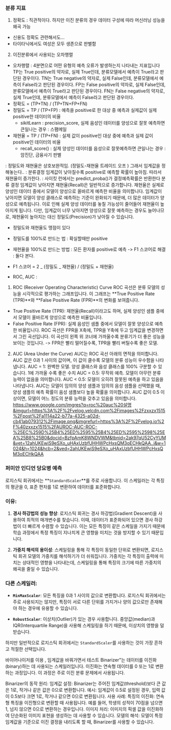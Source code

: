 ### 분류 지표

1.  정확도 : 직관적이다. 하지만 이진 분류의 경우 데이터 구성에 따라 머신러닝 성능을 왜곡 가능

- 신용도 정확도 관련해서도...
- 타이타닉에서도 여성은 모두 생존으로 판별함

2.  이진분류에서 사용되는 오차행렬

- 오차행렬 : 4분면으로 어떤 유형의 예측 오류가 발생하는지 나타내는 지표입니다
  TP는 True positive의 약자로, 실제 True인데, 분류모델에서 예측이 True라고 판단된 경우이다.
  TN는 True negative의 약자로, 실제 False인데, 분류모델에서 예측이 False라고 판단된 경우이다.
  FP는 False positive의 약자로, 실제 False인데, 분류모델에서 예측이 True라고 판단된 경우이다.
  FN는 False negative의 약자로, 실제 True인데, 분류모델에서 예측이 False라고 판단된 경우이다.
- 정확도 = (TP+TN) / (TP+TN+FP+FN)
- 정밀도 = TP / (TP+FP) : 예측을 positive로 한 대상 중 예측과 실제값이 실제 positive한 데이터의 비율
  - sikitLearn : precision_score, 실제 음성인 데이터를 양성으로 잘못 예측하면 큰일나는 경우 : 스팸메일
- 재현율 = TP / (TP+FN) : 실제 값이 positive인 대상 중에 예측과 실제 값이 positive인 데이터의 비율
  - recall_score() : 실제 양성인 데이터를 음성으로 잘못예측하면 큰일나는 경우 : 암진단, 금융사기 판별

: 정밀도와 재현율은 상호보완적임. (정밀도-재현율 트레이드 오프 ) 그래서 임계값을 정해놓는다..
: 분류결정 임계값이 낮아질수록 positive로 예측할 확률이 높아짐. 따라서 재현율이 증가한다.
: 사이킷 런에서는 predict_proba()가 결정예측확률은 반환한다
분류 결정 임계값이 낮아지면 재현율(Recall)은 일반적으로 증가합니다.
재현율은 실제로 양성인 데이터 중에서 모델이 양성으로 올바르게 예측한 비율을 의미합니다. 임계값이 낮아지면 모델이 양성 클래스로 예측하는 기준이 완화되기 때문에, 더 많은 데이터가 양성으로 예측됩니다. 이로 인해 실제 양성 데이터를 놓칠 가능성이 줄어들어 재현율이 높아지게 됩니다.
다만, 임계값이 너무 낮아지면 양성으로 잘못 예측하는 경우도 늘어나므로, 재현율이 높아지는 대신 정밀도(Precision)가 낮아질 수 있습니다.

- 정밀도와 재현율도 맹점이 있다
- 정밀도를 100%로 만드는 법 : 확실할때만 positive
- 재현율을 100%로 만드는 방법 : 모든 환자를 positive로 예측
  -> F1 스코어로 해결 : 둘다 본다.
- F1 스코어 = 2 _ (정밀도 _ 재현율) / (정밀도 + 재현율)

- ROC, AUC :

1. ROC (Receiver Operating Characteristic) Curve
   ROC 곡선은 분류 모델의 성능을 시각적으로 평가하는 그래프입니다. 이 그래프는 **True Positive Rate (TPR)**와 **False Positive Rate (FPR)**의 변화를 보여줍니다.

- True Positive Rate (TPR): 재현율(Recall)이라고도 하며, 실제 양성인 샘플 중에서 모델이 올바르게 양성으로 예측한 비율입니다.
- False Positive Rate (FPR): 실제 음성인 샘플 중에서 모델이 잘못 양성으로 예측한 비율입니다.
  ROC 곡선은 FPR을 X축에, TPR을 Y축에 두고 임계값을 변경하면서 그린 곡선입니다. 이 곡선이 왼쪽 위 코너에 가까울수록 분류기가 더 좋은 성능을 보이는 것입니다.
  -> FPR은 빨리 떨어질수록, TPR을 빨리 버틸수록 좋은 모델. 

2. AUC (Area Under the Curve)
   AUC는 ROC 곡선 아래의 면적을 의미합니다. AUC 값은 0과 1 사이의 값이며, 이 값이 클수록 모델의 분류 성능이 우수함을 나타냅니다.
   AUC = 1: 완벽한 모델. 양성 클래스와 음성 클래스를 100% 구분할 수 있습니다.  1에 가까울 수록 좋은 수치 
   AUC = 0.5: 무작위 예측. 모델이 아무런 분류 능력이 없음을 의미합니다.
   AUC < 0.5: 모델이 오히려 잘못된 예측을 하고 있음을 나타냅니다.
   AUC는 모델이 임의의 양성 샘플과 임의의 음성 샘플을 선택했을 때, 양성 샘플의 예측 확률이 음성 샘플보다 높을 확률을 의미합니다. AUC 값이 0.5 이상이면, 모델이 어느 정도의 분류 능력을 갖추고 있음을 의미합니다.
   https://www.google.com/imgres?q=roc%20auc%20설명&imgurl=https%3A%2F%2Fvelog.velcdn.com%2Fimages%2Fzxxzx1515%2Fpost%2Fa1114a22-b77a-4325-a02d-cb41ab079312%2Fimage.png&imgrefurl=https%3A%2F%2Fvelog.io%2F%40zxxzx1515%2FAUROC-AUC-ROC-%25EC%259D%25B4%25ED%2595%25B4%25ED%2595%2598%25EA%25B8%25B0&docid=BzfpAmK8WNDVWM&tbnid=2ak97qU52CyYUM&vet=12ahUKEwiS9eSXo_uHAxUzbfUHHWPcHxsQM3oECHkQAA..i&w=1024&h=1024&hcb=2&ved=2ahUKEwiS9eSXo_uHAxUzbfUHHWPcHxsQM3oECHkQAA


### 퍼미안 인디언 당요병 예측
로지스틱 회귀에서는 **`StandardScaler`**를 주로 사용합니다. 이 스케일러는 각 특징의 평균을 0, 표준 편차를 1로 변환하여 데이터를 표준화합니다.
### 이유:
1. **경사 하강법의 성능 향상**: 로지스틱 회귀는 경사 하강법(Gradient Descent)을 사용하여 최적의 매개변수를 찾습니다. 이때, 데이터가 표준화되어 있으면 경사 하강법이 더 빠르게 수렴할 수 있습니다. 이는 모든 특징이 같은 스케일을 가지기 때문에 학습 과정에서 특정 특징이 지나치게 큰 영향을 미치는 것을 방지할 수 있기 때문입니다.

2. **가중치 해석의 용이성**: 스케일링을 통해 각 특징이 동일한 단위로 변환되면, 로지스틱 회귀 모델의 가중치를 해석하기가 더 쉬워집니다. 가중치는 각 특징이 출력에 미치는 상대적인 영향을 나타내는데, 스케일링을 통해 특징의 크기에 따른 가중치의 왜곡을 줄일 수 있습니다.

### 다른 스케일러:
- **`MinMaxScaler`**: 모든 특징을 0과 1 사이의 값으로 변환합니다. 로지스틱 회귀에서는 주로 사용되지는 않지만, 특징이 서로 다른 단위를 가지거나 양의 값으로만 존재해야 하는 경우에 유용할 수 있습니다.

- **`RobustScaler`**: 이상치(Outlier)가 있는 경우 사용합니다. 중앙값(median)과 IQR(Interquartile Range)을 사용해 스케일링을 하기 때문에, 이상치의 영향을 덜 받습니다.

하지만 일반적으로 로지스틱 회귀에서는 `StandardScaler`를 사용하는 것이 가장 흔하고 적절한 선택입니다.

바이어나이저를 이용 , 임계값을 바꿔가면서 테스트 
Binarizer"는 데이터를 이진화(binary)하는 데 사용되는 스케일러입니다. 이진화는 연속형 데이터를 0 또는 1로 변환하는 과정입니다. 이 과정은 주로 이진 분류 문제에서 사용됩니다.

Binarizer의 동작 원리:
임계값 설정: Binarizer는 주어진 임계값(threshold)보다 큰 값은 1로, 작거나 같은 값은 0으로 변환합니다.
예시: 임계값이 0.5로 설정된 경우, 입력 값이 0.5보다 크면 1로, 작거나 같으면 0으로 변환됩니다.
사용 사례:
특징의 이진화: 연속형 특징을 이진형으로 변환할 때 사용됩니다. 예를 들어, 학생의 성적이 70점을 넘으면 1, 넘지 않으면 0으로 변환하는 경우입니다.
이미지 처리: 이미지의 픽셀 값을 이진화하여 단순화된 이미지 표현을 생성하는 데 사용할 수 있습니다.
모델의 해석: 모델이 특정 임계값을 기준으로 이진 결정을 내리도록 할 때, Binarizer를 사용할 수 있습니다.